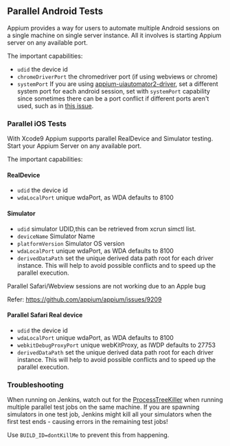 ## Parallel Android Tests

Appium provides a way for users to automate multiple Android sessions on a single machine on single server instance. All it involves is starting Appium server on any available port.

The important capabilities:

- `udid` the device id
- `chromeDriverPort` the chromedriver port (if using webviews or chrome)
- `systemPort` If you are using [appium-uiautomator2-driver](https://github.com/appium/appium-uiautomator2-driver), set a different system port for each android session, set with `systemPort` capability since sometimes there can be a port conflict if different ports aren't used, such as in [this issue](https://github.com/appium/appium/issues/7745).


### Parallel iOS Tests

With Xcode9 Appium supports parallel RealDevice and Simulator testing. Start your Appium Server on any available port.

The important capabilities:

#### RealDevice
- `udid` the device id
- `wdaLocalPort` unique wdaPort, as WDA defaults to 8100

#### Simulator

- `udid` simulator UDID,this can be retrieved from xcrun simctl list.
- `deviceName` Simulator Name
- `platformVersion` Simulator OS version
- `wdaLocalPort` unique wdaPort, as WDA defaults to 8100
- `derivedDataPath` set the unique derived data path root for each driver instance. This will help to avoid possible conflicts and to speed up the parallel execution.

Parallel Safari/Webview sessions are not working due to an Apple bug

Refer: https://github.com/appium/appium/issues/9209

#### Parallel Safari Real device

- `udid` the device id
- `wdaLocalPort` unique wdaPort, as WDA defaults to 8100
- `webkitDebugProxyPort` unique webKitProxy, as IWDP defaults to 27753
- `derivedDataPath` set the unique derived data path root for each driver instance. This will help to avoid possible conflicts and to speed up the parallel execution.

### Troubleshooting

When running on Jenkins, watch out for the [ProcessTreeKiller](https://wiki.jenkins.io/display/JENKINS/ProcessTreeKiller) when running multiple parallel test jobs on the same machine. If you are spawning simulators in one test job, Jenkins might kill all your simulators when the first test ends - causing errors in the remaining test jobs!

Use `BUILD_ID=dontKillMe` to prevent this from happening.

